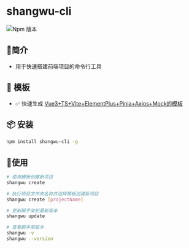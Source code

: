 #  shangwu-cli
![Npm 版本](https://img.shields.io/badge/dawei-cli_v0.0.1-green)

## 📖简介
- 用于快速搭建前端项目的命令行工具

## 📕 模板
-  ✅ 快速生成 [Vue3+TS+Vite+ElementPlus+Pinia+Axios+Mock的模板](https://gitee.com/sohucw/admin-pro)

## 📦 安装

```bash
npm install shangwu-cli -g
```
## 🚩使用

```bash
# 使用模板创建新项目
shangwu create 

# 执行项目文件夹名称并选择模板创建新项目
shangwu create [projectName]

# 更新脚手架到最新版本
shangwu update

# 查看脚手架版本
shangwu -v
shangwu --version

```